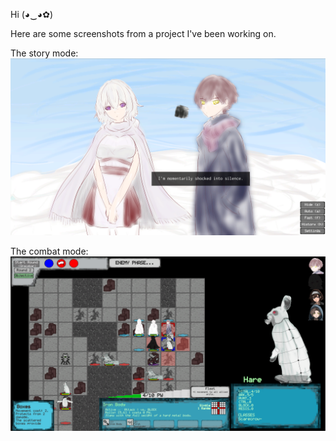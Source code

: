 Hi (◕‿◕✿)

Here are some screenshots from a project I've been working on.

The story mode:
![A first image](df_vn_screenshot.png)

The combat mode:
![A second image](df_combat_screenshot.png)
